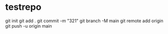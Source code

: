# testrepo </h>
git init</h>
git add .</h>
git commit -m "321"</h>
git branch -M main</h>
git remote add origin <link></h>
git push -u origin main </h>
